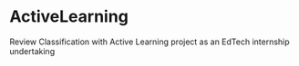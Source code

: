 # ActiveLearning
Review Classification with Active Learning project as an EdTech internship undertaking
